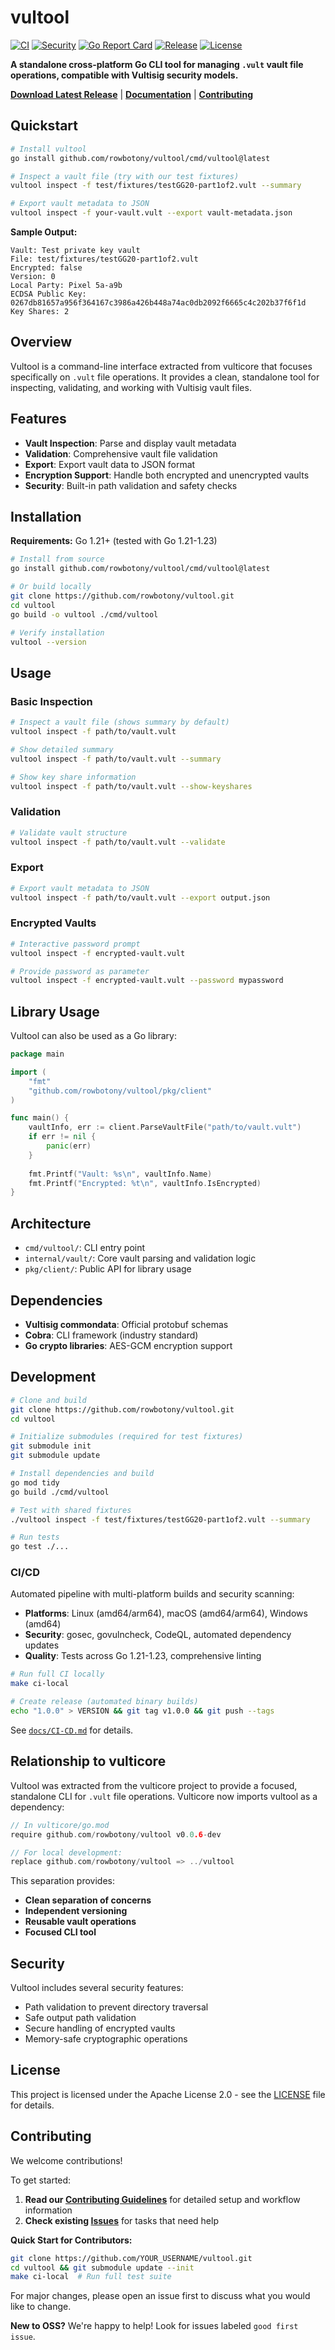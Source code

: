 # vultool

[![CI](https://github.com/rowbotony/vultool/workflows/CI/badge.svg)](https://github.com/rowbotony/vultool/actions/workflows/ci.yml)
[![Security](https://github.com/rowbotony/vultool/workflows/Security/badge.svg)](https://github.com/rowbotony/vultool/actions/workflows/security.yml)
[![Go Report Card](https://goreportcard.com/badge/github.com/rowbotony/vultool)](https://goreportcard.com/report/github.com/rowbotony/vultool)
[![Release](https://img.shields.io/github/v/release/rowbotony/vultool)](https://github.com/rowbotony/vultool/releases/latest)
[![License](https://img.shields.io/badge/License-Apache%202.0-blue.svg)](LICENSE)

**A standalone cross-platform Go CLI tool for managing `.vult` vault file operations, compatible with Vultisig security models.**

**[Download Latest Release](https://github.com/rowbotony/vultool/releases/latest)** | **[Documentation](docs/)** | **[Contributing](CONTRIBUTING.md)**

## Quickstart

```bash
# Install vultool
go install github.com/rowbotony/vultool/cmd/vultool@latest

# Inspect a vault file (try with our test fixtures)
vultool inspect -f test/fixtures/testGG20-part1of2.vult --summary

# Export vault metadata to JSON
vultool inspect -f your-vault.vult --export vault-metadata.json
```

**Sample Output:**
```
Vault: Test private key vault
File: test/fixtures/testGG20-part1of2.vult
Encrypted: false
Version: 0
Local Party: Pixel 5a-a9b
ECDSA Public Key: 0267db81657a956f364167c3986a426b448a74ac0db2092f6665c4c202b37f6f1d
Key Shares: 2
```

## Overview

Vultool is a command-line interface extracted from vulticore that focuses specifically on `.vult` file operations. It provides a clean, standalone tool for inspecting, validating, and working with Vultisig vault files.

## Features

- **Vault Inspection**: Parse and display vault metadata
- **Validation**: Comprehensive vault file validation
- **Export**: Export vault data to JSON format
- **Encryption Support**: Handle both encrypted and unencrypted vaults
- **Security**: Built-in path validation and safety checks

## Installation

**Requirements:** Go 1.21+ (tested with Go 1.21-1.23)

```bash
# Install from source
go install github.com/rowbotony/vultool/cmd/vultool@latest

# Or build locally
git clone https://github.com/rowbotony/vultool.git
cd vultool
go build -o vultool ./cmd/vultool

# Verify installation
vultool --version
```

## Usage

### Basic Inspection

```bash
# Inspect a vault file (shows summary by default)
vultool inspect -f path/to/vault.vult

# Show detailed summary
vultool inspect -f path/to/vault.vult --summary

# Show key share information
vultool inspect -f path/to/vault.vult --show-keyshares
```

### Validation

```bash
# Validate vault structure
vultool inspect -f path/to/vault.vult --validate
```

### Export

```bash
# Export vault metadata to JSON
vultool inspect -f path/to/vault.vult --export output.json
```

### Encrypted Vaults

```bash
# Interactive password prompt
vultool inspect -f encrypted-vault.vult

# Provide password as parameter
vultool inspect -f encrypted-vault.vult --password mypassword
```

## Library Usage

Vultool can also be used as a Go library:

```go
package main

import (
    "fmt"
    "github.com/rowbotony/vultool/pkg/client"
)

func main() {
    vaultInfo, err := client.ParseVaultFile("path/to/vault.vult")
    if err != nil {
        panic(err)
    }
    
    fmt.Printf("Vault: %s\n", vaultInfo.Name)
    fmt.Printf("Encrypted: %t\n", vaultInfo.IsEncrypted)
}
```

## Architecture

- `cmd/vultool/`: CLI entry point
- `internal/vault/`: Core vault parsing and validation logic
- `pkg/client/`: Public API for library usage

## Dependencies

- **Vultisig commondata**: Official protobuf schemas
- **Cobra**: CLI framework (industry standard)
- **Go crypto libraries**: AES-GCM encryption support

## Development

```bash
# Clone and build
git clone https://github.com/rowbotony/vultool.git
cd vultool

# Initialize submodules (required for test fixtures)
git submodule init
git submodule update

# Install dependencies and build
go mod tidy
go build ./cmd/vultool

# Test with shared fixtures
./vultool inspect -f test/fixtures/testGG20-part1of2.vult --summary

# Run tests
go test ./...
```

### CI/CD

Automated pipeline with multi-platform builds and security scanning:

- **Platforms**: Linux (amd64/arm64), macOS (amd64/arm64), Windows (amd64)
- **Security**: gosec, govulncheck, CodeQL, automated dependency updates
- **Quality**: Tests across Go 1.21-1.23, comprehensive linting

```bash
# Run full CI locally
make ci-local

# Create release (automated binary builds)
echo "1.0.0" > VERSION && git tag v1.0.0 && git push --tags
```

See [`docs/CI-CD.md`](docs/CI-CD.md) for details.

## Relationship to vulticore

Vultool was extracted from the vulticore project to provide a focused, standalone CLI for `.vult` file operations. Vulticore now imports vultool as a dependency:

```go
// In vulticore/go.mod
require github.com/rowbotony/vultool v0.0.6-dev

// For local development:
replace github.com/rowbotony/vultool => ../vultool
```

This separation provides:
- **Clean separation of concerns**
- **Independent versioning**
- **Reusable vault operations**
- **Focused CLI tool**

## Security

Vultool includes several security features:
- Path validation to prevent directory traversal
- Safe output path validation
- Secure handling of encrypted vaults
- Memory-safe cryptographic operations

## License

This project is licensed under the Apache License 2.0 - see the [LICENSE](LICENSE) file for details.

## Contributing

We welcome contributions!

To get started:

1. **Read our [Contributing Guidelines](CONTRIBUTING.md)** for detailed setup and workflow information
2. **Check existing [Issues](https://github.com/rowbotony/vultool/issues)** for tasks that need help

**Quick Start for Contributors:**
```bash
git clone https://github.com/YOUR_USERNAME/vultool.git
cd vultool && git submodule update --init
make ci-local  # Run full test suite
```

For major changes, please open an issue first to discuss what you would like to change.

**New to OSS?** We're happy to help! Look for issues labeled `good first issue`.
